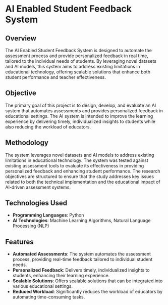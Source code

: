 # AI Enabled Student Feedback System

## Overview

The AI Enabled Student Feedback System is designed to automate the assessment process and provide personalized feedback in real time, tailored to the individual needs of students. By leveraging novel datasets and AI models, this system aims to address existing limitations in educational technology, offering scalable solutions that enhance both student performance and teacher effectiveness.

## Objective

The primary goal of this project is to design, develop, and evaluate an AI system that automates assessments and provides personalized feedback in educational settings. The AI system is intended to improve the learning experience by delivering timely, individualized insights to students while also reducing the workload of educators.

## Methodology

The system leverages novel datasets and AI models to address existing limitations in educational technology. The system was tested against existing assessment tools to evaluate its effectiveness in providing personalized feedback and enhancing student performance. The research objectives are structured to ensure that the study addresses key issues related to both the technical implementation and the educational impact of AI-driven assessment systems.

## Technologies Used

- **Programming Languages**: Python
- **AI Technologies**: Machine Learning Algorithms, Natural Language Processing (NLP)

## Features

- **Automated Assessments**: The system automates the assessment process, providing real-time feedback tailored to individual student needs.
- **Personalized Feedback**: Delivers timely, individualized insights to students, enhancing their learning experience.
- **Scalable Solutions**: Offers scalable solutions that can be integrated into various educational settings.
- **Reduced Workload**: Significantly reduces the workload of educators by automating time-consuming tasks.
